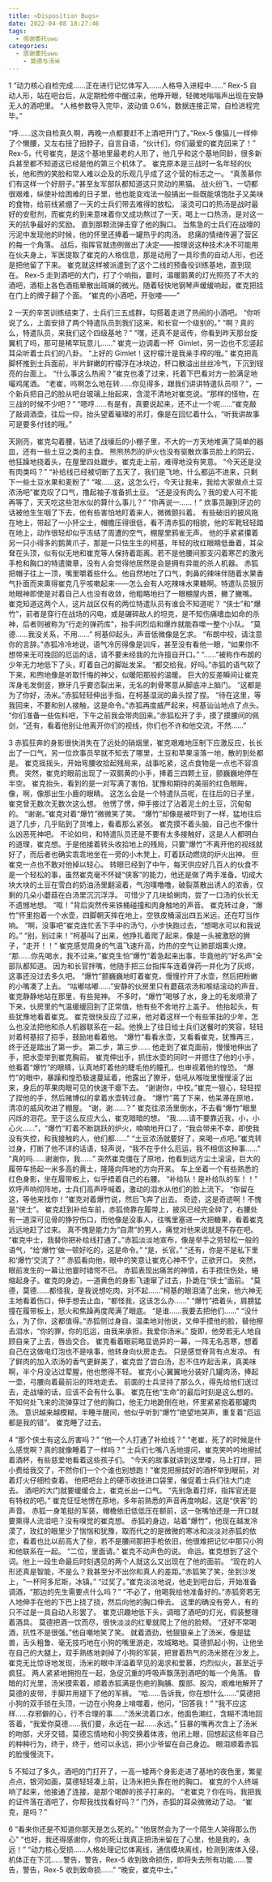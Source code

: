 ```yaml
---
title: <Disposition Bugs>
date: 2022-04-08 18:27:46
tags:
  - 感谢委托uwu
categories:
  - 感谢委托uwu
    - 莫德与汤米
---
```


1
“动力核心自检完成……正在进行记忆体写入……人格导入进程中……”
Rex-5 自动人形，站在吧台后，从定期检修中醒过来，他睁开眼，轻微地嗡嗡声出现在安静无人的酒吧里。
“人格参数导入完毕，波动值 0.6%，数据连接正常，自检进程完毕。”

<!-- more -->

“呼……这次自检真久啊，再晚一点都要赶不上酒吧开门了。”Rex-5 像猫儿一样伸了个懒腰，又左右扭了扭脖子，自言自语，“伙计们，你们最爱的崔克回来了！”
Rex-5，代号崔克，是这个基地里最老的人形了，他几乎和这个基地同龄，很多新兵甚至都不知道这已经是他的第三个机体了。
崔克原本是三战时一名年轻的伙长，他和煦的笑脸和常人难以企及的乐观几乎成了这个营的标志之一。
“真羡慕你们有这样一个好厨子。”甚至友军部队都知道这只灵动的黑猫。
战火纷飞，一切都很艰难，纵使补给困难的日子里，他也能变戏法一般搞出一些既能填饱肚子又美味的食物，给前线紧绷了一天的士兵们带去难得的放松。
滚烫可口的热汤是战时最好的安慰剂，而崔克的到来意味着你又成功熬过了一天，喝上一口热汤，是对这一天的抗争最好的奖励。
直到那颗流弹击穿了他的胸口。
当焦急的士兵们在战嚎的污泥中发现他的时候，他的怀里还捧着一罐热乎的肉汤。
悲痛的情绪传遍了营区的每一个角落。
战后，指挥官就违例做出了决定——按理说这种技术决不可能用在伙夫身上，军医提取了崔克的人格信息，那是动用了一具珍贵的自动人形，也还是把他留了下来。
崔克就这样被派遣到了这个二线的预备役训练基地，直到现在。
Rex-5 走到酒吧的大门，打了个响指，霎时，温暖鹅黄的灯光照亮了不大的酒吧，酒柜上各色酒瓶晕散出斑斓的微光。随着轻快地钢琴声缓缓响起，崔克把挂在门上的牌子翻了个面。
“崔克的小酒吧，开张喽——”

2
一天的辛苦训练结束了，士兵们三五成群，勾搭着走进了热闹的小酒吧。
“你听说了么，上面安排了两个特遣队员到我们这来，和长官一个级别的。”
“啊？真的么，特遣队员，来我们这个四级基地？”
“嘿，还真不是谣传，你看到昨天那台旋翼机了吗，那可是稀罕玩意儿……”
崔克一边调着一杯  Gimlet，另一边也不忘竖起耳朵听着士兵们的八卦。
“上好的 Gimlet！这柠檬汁是我亲手榨的哦。”
崔克把高脚杯推到士兵面前，半片鲜嫩的柠檬浮在冰块边，杯口散溢出丝丝冷气，下沉到锃亮的台面上。
“什么事这么热闹？”崔克也凑了过来，托着下巴看对方一脸满足地嘬鸡尾酒。
“老崔，呜啊怎么地在转……你见得多，跟我们讲讲特遣队员呗？”，一个新兵把自己的脸从吧台玻璃上抬起来，含混不清地对崔克说。“那样的怪物，在三战的时候不少吧？”
“嗯哼……有是有，真要说起来，还不止一个呢……”崔克敲了敲调酒壶，往后一仰，抬头望着璀璨的吊灯，像是在回忆着什么，“听我讲故事可是要多付钱的哦。”

天刚亮，崔克勾着腰，钻进了战壕后的小棚子里，不大的一方天地堆满了简单的器皿，还有一些土豆之类的主食。
熊熊热烈的炉火也没有驱散炊事员脸上的阴云，他狂躁地挠着头，在屋里四处踱步。崔克走上前，难得地没有笑意。
“今天还是没有肉类吗？”
“补给线已经被切断了五天了，我们是飞地，什么都运不进来，只剩下一些土豆水果和麦粉了”
“唉……这，这怎么行，今天让我来，我给大家做点土豆浓汤吧”崔克叹了口气，撸起袖子准备抓土豆。
“还是没有肉么？我的爱人可不能再等了，天天吃这些泔水似的算什么事儿？”
“你再说一……！”
炊事员蹦到牙边的话被他生生咽了下去，他有些害怕地盯着来人，微微颤抖着。
有些破旧的披风拖在地上，带起了一小抔尘土，帽檐压得很低，看不清赤狐的相貌，他的军靴轻轻踏在地上，动作很轻却似乎冻结了周遭的空气，棚屋里鸦雀无声。
他的手紧紧攥着另一只小得多的鹅黄爪子，那是一只怯生生的柯基，年轻的玫红眼睛低垂着，耳朵耷在头顶，似有似无地和崔克等人保持着距离。若不是他腰间那支闪着寒芒的激光手枪和胸口的特遣徽章，没有人会觉得他居然是会是拥有异能的杀人机器。
赤狐把帽子往上一顶，嘴里嚼着些什么。他自然地吐了口气，刺鼻的辣味伴随着水果香气扑面而来熏得崔克几乎咳嗽起来——怎么会有人吃辣味水果糖啊。特遣队员狠厉地眼神即使是对着自己人也没有收敛，他粗略地扫了一眼棚屋内景，撇了撇嘴。
崔克知道这两个人，这片战区仅有的两位特遣队员有谁会不知道呢？
“侠士”和“爆竹”，前者是穿行在战场的闪电，或是碾碎敌人的坦克，是不知伤痛嗜血如命的杀神，后者则被称为“行走的弹药库”，抬手间烈焰和爆炸就能吞噬一整个小队。
“莫德……我没关系，不用……”
柯基仰起头，声音低微像是乞求。
“布朗中校，请注意你的言辞。”赤狐冷冷地说，语气冷厉得像是训斥，甚至没有看他一眼，“如果你不想带来无可挽回的厄运的话，请不要未经我的允许擅自开口。”
“……”被称作布朗的少年无力地低下了头，盯着自己的脚趾发呆。
“都交给我，好吗。”赤狐的语气软了下来，和煦地像是听取忏悔的神父，似暖阳那般的温暖。
巨大的反差瞬间让崔克浑身毛发倒竖，獠牙几乎要恣裂出来，无名的刺骨寒意从脚底冲上脑门。
“这都是为了你好，汤米。”赤狐轻轻伸出手指，在柯基湿润的鼻头捏了捏。
“待在这里，等我回来，不要和别人接触，这是命令。”赤狐再度威严起来，柯基讪讪地点了点头。
“你们准备一些佐料吧，下午之前我会带肉回来。”赤狐松开了手，摸了摸腰间的佩剑，“还有，看着他别让他离开你们的视线，你们也不许和他交流，不然……”

3
赤狐狂奔的身影很快消失在了远处的硝烟里，崔克艰难地压制下应激反应，长长出了一口气，另一位炊事员早就不知去了哪里，土豆和苹果滚落一地，散的到处都是。
崔克摇摇头，开始弯腰收拾起残局来，战事吃紧，这点食物是一点也不容浪费。
突然，崔克的眼前出现了一双鹅黄的小手，捧着三四颗土豆，颤巍巍地停在半空。
崔克抬头，看到的是一对写满了害怕，犹豫和期待的美丽的红色眼眸，像，啊，像那出生小鹿的眼睛。
这怎么会是一个特遣队员呢，在往后的日子里，崔克曾无数次无数次这么想。
他愣了愣，伸手接过了沾着泥土的土豆，沉甸甸的。
“谢谢。”崔克对着“爆竹”微微笑了笑。
“爆竹”却像是被吓到了一样，猛地往后退了几步，几乎贴到了货堆上，看着那么紧张。
崔克摸不着头脑，自己也不像什么凶恶死神吧。
不论如何，和特遣队员还是不要有太多接触好，这是人人都明白的道理，崔克想。于是他接着转头收拾地上的残局，只要“爆竹”不离开他的视线就好了，而后者也确实乖乖地坐在一旁的小木凳上，盯着跃动燃烧的炉火出神。
但崔克一点也不敢对他掉以轻心。
转眼已经到了中午，每天供应好几百人的伙食不是一个轻松的事，虽然崔克毫不怀疑“侠客”的能力，他还是做了两手准备。切成大块大块的土豆在雪白的奶油汤里翻滚着，气泡噗噜噜，破裂蒸散出诱人的浓香，仅剩的几朵小蘑菇在白汤里沉沉浮浮。
可惜少了几块蛤蜊肉，尝了一口汤的伙长无不遗憾地想。
“哐！”背后突然传来铁桶碰撞和肉身触地的声音。
崔克转过身，“爆竹”怀里抱着一个水壶，四脚朝天摔在地上，空铁皮桶滚出四五米远，还在叮当作响。
“啊，没事吧”崔克连忙丢下手中的汤勺，小步快跑过去，“想喝水可以和我说的。”
“别，别过来！”柯基叫了出来，他挣扎着爬了起来，像是一头被激怒的狮子，“走开！！”
崔克感觉周身的气温飞速升高，灼热的空气让肺部烟熏火燎。
“那……你先喝水，我不过来。”崔克生怕“爆竹”着急起来出事，毕竟他的“好名声”全部队都知道。
因为和长官拌嘴，他随手把三台指挥车连着弹药一并化为了灰烬，这事还没过去多久吧。
“爆竹”颤巍巍地盯着崔克，慢慢拧开了水壶，然后把粉嫩的小嘴凑了上去。
“咕嘟咕嘟……”安静的伙房里只有蘑菇浓汤和喉结滚动的声音，崔克静静地站在那里，有些晃神。
不多时，“爆竹”喝够了水，身上的毛发顺滑了下来，伙房里的气温缓缓回到了正常值，他有些不舍地拧上盖子。
他抬起头，有些犹豫地看着崔克。
崔克很快反应了过来，他对着这样一个有些笨拙的少年，怎么也没法把他和杀人机器联系在一起。他换上了往日给士兵们送餐时的笑容，轻轻对着柯基招了招手，鼓励地看着他。
“爆竹”看看水壶，又看看崔克，犹豫再三，终于还是踏出了第一步。
第二步，第三步……
他走到了崔克面前，慢慢地伸出了手，把水壶举到崔克胸前。
崔克伸出手，抓住水壶的同时一并摁住了他的小手，他看着“爆竹”的眼睛，认真地盯着他的睫毛他的瞳孔，也审视着他的惶恐。
“爆竹”的眼中，暴躁和惶恐极速蔓延着，他露出了獠牙，低吼从喉咙里慢慢滚了出来，身后的苹果肉眼可见的快速干瘪下去。
“谢谢你，中校。”崔克一狠心，轻轻捏了捏他的手，然后赌博似的拿着水壶转过身。
“爆竹”蔫了下来，他呆滞在原地，清凉的威风吹进了棚屋。
“谢，谢……？”
崔克往浓汤里倒水，不去看“爆竹”眼里闪烁的泪花。至于这么反应大么，崔克暗暗的想。
“我……请不要靠近我，小，小心火……”，“爆竹”盯着不断跳跃的炉火，喃喃地开口了，“我会带来不幸，即使我没有失控，和我接触的人，他们都……”
“土豆浓汤就要好了，来喝一点吧。”崔克转过身，打断了他不详的话语，轻声说，“我不在乎什么厄运，我不相信这种事……”
“真的吗……谢谢你，我……”
突然崔克僵在了原地，他看到远方尘土滚滚，巨大的履带车扬起一米多高的黄土，隆隆向阵地的方向开来。
车上坐着一个有些熟悉的红色身影，坐在履带板上，似乎捂着自己的右腰。
“补给队！是补给队的车！！”
欢呼声响彻阵地，士兵们高声呼喊着，激动的泪水从他们的脸上流下。
“你留在这，等他来找你！”崔克对着爆竹说，然后飞奔了出去。
奇迹，这是奇迹啊！不愧是“侠士”。
崔克赶到补给车前，赤狐倚靠在履带上，披风已经完全碎了，右腰处有一道深可见骨的狰狞伤口，而他像是没事人，往嘴里塞进一大把糖果，看着崔克远远地赶了过来。
真不愧是能力为“自肃”的男人，痛觉对他来说就是不存在吧。
“崔克中士，我替你把补给线打通了。”赤狐淡淡地宣布，像是举手之劳轻松一般的语气，“给‘爆竹’做一顿好吃的，这是命令。”
“是，长官。”
“还有，你是不是私下里和‘爆竹’交流了？”
赤狐看向他，眼中的笑意让崔克心神不宁，正欲开口。
突然，眼前发生的一幕让他霎时错愕不已。
赤狐表现出痛苦的神情，右手捂住伤处，蜷缩起身子。崔克的身边，一道黄色的身影飞速窜了过去，扑跪在“侠士”面前。
“莫德，莫德……都怪我，是我说想吃肉，对不起……”柯基的眼泪涌了出来，他六神无主地看着伤口，伸手想去止血，“都怪我，这该怎么办……”
“爆竹”捂着头，肩膀猛撞在履带板上，怒火和焦躁再度爬满了眼底。
“是谁……我要去把他们……”
“没什么，为了你，这都值得。”赤狐侧过身自，温柔地对他说，又伸手摸他的脸，替他擦去泪水，“你的罪，你的厄运，由我来承担，我爱你汤米。”
旋即，他旁若无人地自顾自亲了上去，唇齿交合。
崔克看着眼前略显诡异的一幕，一阵无名恶寒，想着自己在这做电灯泡也不是啥事，他转身向伙房走去。
只是感觉脊背有点发凉。
有了鲜肉的加入浓汤的香气更鲜美了，崔克尝了尝白汤，忍不住咋起舌来，真美味啊，半个月没沾过荤腥，他也憋得不轻。
崔克小心翼翼地分装好几罐肉汤，捧起一壶，弓腰向着最前沿的阵地走去。
前面的士兵坚持了那么久，得先给他们送过去，走战壕的话，应该不会有什么事。
崔克在他“生命”的最后时刻是这么想的。
不知何处飞来的流弹穿过了他的胸口，他无力地跪倒在地，怀里紧紧抱着那罐肉汤。
意识越来越模糊，半睡半醒间，他似乎听到“爆竹”绝望地哭声，重复着“厄运都是我的错”。
崔克睡了过去。

4
“那个侠士有这么厉害吗？”
“他一个人打通了补给线？”
“老崔，死了的时候是什么感觉啊？真的就像睡着了一样吗？”
士兵们七嘴八舌地提问，崔克笑吟吟地擦拭着酒杯，有些慈爱地看着这些孩子们。
“今天的故事就讲到这里喽，马上打烊，把小费给我交了，不然你们一个个谁也别想跑！”崔克把擦拭好的酒杯举到眼前，对着灯火仔细检查着。
他把吧台上的硬币收拢进口袋里，催促着士兵们往大门走去。
酒吧的大门就要缓缓合上，崔克长出一口气。
“先别急着打烊，指挥官还是有特权的吧。”
崔克怔怔地愣在原地，多年前熟悉的声音再度响起，这是“侠客”的声音。
赤狐一身笔挺的军装，帽檐依旧低低压在额前，这一张嘴怕还是一开口就要熏得人流泪吧？没有嗅觉的崔克想。
赤狐的身边，站着“爆竹”，他现在越发冷漠了，玫红的眼里少了惴惴和犹豫，取而代之的是微微的寒冰和淡淡对赤狐的依恋，看着也比以前高大了些，若不是腰间那把手枪依旧，他很难把记忆中那只小狗和他联系在一起。
“二位，里面请。”
崔克不动声色的说。
命运。崔克想到了这个词。他上一段生命最后时刻遇见的两个人就这么又出现在了他的面前。
“现在的人形还真是智能，不是么？我甚至分不出你和真人的差距。”赤狐笑了笑，坐到沙发上，“一杯阿多尼斯，冰镇。”
“过奖了。”崔克淡淡地说，他走到吧台后，开始准备调酒，“那边的先生需要点什么吗？”
“不必了，他喝我给他准备好的。”赤狐旁若无人地伸手在他的下巴上挠了挠，然后向他的胸口伸去。
这里的确没有旁人，有的只不过是一具自动人形罢了。
崔克识趣地低下头，调暗了酒吧的灯光，假装整理着酒具。
莫德把酒一饮而尽，很快淡淡的红晕就爬上了他的脸颊。
“还好不常喝酒，抗性不是很强。”他自嘲地笑了笑。
就着酒劲，他狠狠亲上了汤米，像是猛兽，舌头粗鲁、毫无技巧地在小狗的嘴里游走，攻城略地。莫德抓起小狗，让他坐在自己的大腿上，双手熟练地剥掉了小狗的军装，把冒着热气的汤米摁在沙发上。
崔克无比惊讶地发现，汤米的眼中洋溢着罕见的渴求和爱慕，灼烈似火，甚至近乎疯狂。
两人紧紧地拥抱在一起，急促沉重的呼吸声飘荡到酒吧的每一个角落。
昏暗的灯光里，汤米摸索着，顺着赤狐满是伤疤的胸脯、腹部、股沟，艰难地解开了莫德的皮带，手脚并用褪下了他的军裤。
“哈……告诉我，你在想什么……”莫德把小狗的双手锁在头顶，一边在小狗身上啃噬着，他问，“回答我！”
“我不应这样……存邪僻的心，行不合理的事……”汤米流着口水，他面色潮红，含糊不清地回答着，“我爱你莫德……我们要，永远在一起……永远。”
狂暴的嘴再次含上了汤米的吻部，犬牙交错，莫德忘情地和小狗交换着体液，他闭上眼，回想起这些年自己的种种行为，终于，终于，他可以永远，把小少爷留在自己身边。
眼泪顺着赤狐的脸慢慢流下。

5
不知过了多久，酒吧的门打开了，一高一矮两个身影走进了基地的夜色里，繁星点点，银河如画，莫德轻轻凑上前，让汤米把头靠在他的胸口。
崔克的个人终端响了起来，他接通了连接，是那个喝醉的孩子打来的。
“老崔克？你在吗，我把我的证件落在酒吧了，你帮我找找看好吗？”
门外，赤狐的耳朵微微动了动。
“崔克，是吗？”

6
“看来你还是不知道你那天是怎么死的。”
“他居然会为了一个陌生人哭得那么伤心”
“也好，我还得感谢你，你的死让我真正把汤米留在了心里，他是我的，永远！”
“动力核心受损……人格处理记忆体离线，通信模块离线，检测到液体入侵，机体正在下沉……警告，警告，Rex-5 收到致命损伤，即将失去所有功能……警告，警告，Rex-5 收到致命损……”
“晚安，崔克中士。”
